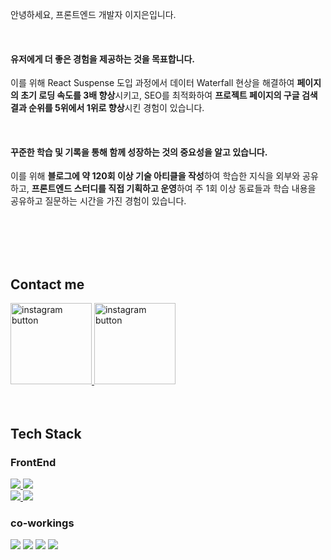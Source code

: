 
안녕하세요, 프론트엔드 개발자 이지은입니다.

<br/>

#### 유저에게 더 좋은 경험을 제공하는 것을 목표합니다.
이를 위해 React Suspense 도입 과정에서 데이터 Waterfall 현상을 해결하여 **페이지의 초기 로딩 속도를 3배 향상**시키고,
SEO를 최적화하여 **프로젝트 페이지의 구글 검색 결과 순위를 5위에서 1위로 향상**시킨 경험이 있습니다.

<br/>

#### 꾸준한 학습 및 기록을 통해 함께 성장하는 것의 중요성을 알고 있습니다.
이를 위해 **블로그에 약 120회 이상 기술 아티클을 작성**하여 학습한 지식을 외부와 공유하고,
**프론트엔드 스터디를 직접 기획하고 운영**하여 주 1회 이상 동료들과 학습 내용을 공유하고 질문하는 시간을 가진 경험이 있습니다.

  <br/>
  <br/>
  <br/>
  <br/>
  
  ## Contact me
  <a href="https://velog.io/@mayowall" target="_blank">
  <img src="https://user-images.githubusercontent.com/97934878/209636762-ae70ca46-e769-4037-a143-4f4503f18e19.png" width=130 alt="instagram button"/>
  </a>
  <a href="https://mayowall.tistory.com/" target="_blank">
  <img src="https://user-images.githubusercontent.com/97934878/209636901-396f3843-94cd-4c1f-a900-cb453495d42c.png" width=130 alt="instagram button"/>
  </a>


  
  <br/>
  <br/>
  <br/>
    
  ## Tech Stack
  
  ### FrontEnd
  
  <div>
  <a href="https://nextjs.org/" target="_blank">
  <img src="https://img.shields.io/badge/Typescript-3178C6?style=for-the-badge&logo=Typescript&logoColor=white">
  </a>
  <a href="https://developer.mozilla.org/ko/docs/Web/JavaScript" target="_blank">
  <img src="https://img.shields.io/badge/Javascript-F7DF1E?style=for-the-badge&logo=Javascript&logoColor=white">
  </a>
  </div>
  <div>
  <a href="https://nextjs.org/" target="_blank">
  <img src="https://img.shields.io/badge/Next.js-000000?style=for-the-badge&logo=Next.js&logoColor=white">
  </a>
  <a href="https://reactjs.org/" target="_blank">
  <img src="https://img.shields.io/badge/React-61DAFB?style=for-the-badge&logo=React&logoColor=white">
  </a>
  </div>
  
  ### co-workings

  <div>
  <img src="https://img.shields.io/badge/GithubProject-000000?style=for-the-badge&logo=Github&logoColor=white">
  <img src="https://img.shields.io/badge/Jira-0052CC?style=for-the-badge&logo=Jira&logoColor=white">
  <img src="https://img.shields.io/badge/Notion-000000?style=for-the-badge&logo=Notion&logoColor=white">
  <img src="https://img.shields.io/badge/Slack-4A154B?style=for-the-badge&logo=Slack&logoColor=white">
  </div>
  
  <br>
  <br>
  


